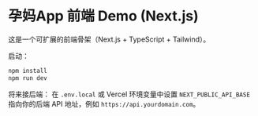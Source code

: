 # 孕妈App 前端 Demo (Next.js)

这是一个可扩展的前端骨架（Next.js + TypeScript + Tailwind）。

启动：

```bash
npm install
npm run dev
```

将来接后端：
在 `.env.local` 或 Vercel 环境变量中设置 `NEXT_PUBLIC_API_BASE` 指向你的后端 API 地址，例如 `https://api.yourdomain.com`。
